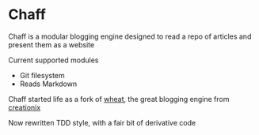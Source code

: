 # Chaff

Chaff is a modular blogging engine designed to read a repo of articles and present them as a website

Current supported modules

* Git filesystem
* Reads Markdown

Chaff started life as a fork of [wheat][], the great blogging engine from [creationix][]

Now rewritten TDD style, with a fair bit of derivative code

[wheat]: https://github.com/creationix/wheat
[creationix]: http://github.com/creationix

